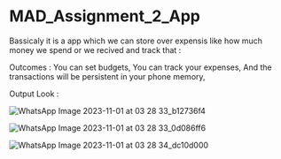 # MAD_Assignment_2_App
Bassicaly it is a app which we can store over expensis like how much money we spend or we recived and track that :	

Outcomes :
You can set budgets, 
You can track your expenses, 
And the transactions will be persistent in your phone memory, 

Output Look : 


![WhatsApp Image 2023-11-01 at 03 28 33_b12736f4](https://github.com/sujalpatel187/MAD_Assignment_2_App/assets/98510141/dc4d64a3-caf5-404a-b446-bb5ad85b8866)

![WhatsApp Image 2023-11-01 at 03 28 33_0d086ff6](https://github.com/sujalpatel187/MAD_Assignment_2_App/assets/98510141/71dafc0e-427d-41fe-aa74-8e8e74bcbf8e)

![WhatsApp Image 2023-11-01 at 03 28 34_dc10d000](https://github.com/sujalpatel187/MAD_Assignment_2_App/assets/98510141/11a5b0e0-7af6-4a9d-98ad-7fd58201557a)


